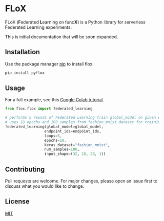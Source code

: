 # FLoX

FLoX (**F**ederated **L**earning on func**X**) is a Python library for serverless Federated Learning experiments.

This is initial documentation that will be soon expanded. 

## Installation

Use the package manager [pip](https://pip.pypa.io/en/stable/) to install flox.

```bash
pip install pyflox
```

## Usage
For a full example, see this [Google Colab tutorial](https://colab.research.google.com/drive/19X1N8E5adUrmeE10Srs1hSQqCCecv23m?usp=sharing).

```python
from flox.flox import federated_learning

# performs 5 rounds of Federated Learning train global_model on given endpoint_ids
# uses 10 epochs and 100 samples from fashion_mnist dataset for training
federated_learning(global_model=global_model, 
                  endpoint_ids=endpoint_ids,
                  loops=5,
                  epochs=10,
                  keras_dataset="fashion_mnist", 
                  num_samples=100, 
                  input_shape=(32, 28, 28, 1))
```

## Contributing
Pull requests are welcome. For major changes, please open an issue first to discuss what you would like to change.

## License
[MIT](https://choosealicense.com/licenses/mit/)